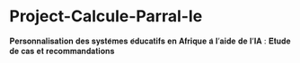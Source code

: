 # Project-Calcule-Parral-le
𝐏𝐞𝐫𝐬𝐨𝐧𝐧𝐚𝐥𝐢𝐬𝐚𝐭𝐢𝐨𝐧 𝐝𝐞𝐬 𝐬𝐲𝐬𝐭𝐞̀𝐦𝐞𝐬 𝐞́𝐝𝐮𝐜𝐚𝐭𝐢𝐟𝐬 𝐞𝐧 𝐀𝐟𝐫𝐢𝐪𝐮𝐞 𝐚̀ 𝐥’𝐚𝐢𝐝𝐞 𝐝𝐞 𝐥’𝐈𝐀 : 𝐄́𝐭𝐮𝐝𝐞 𝐝𝐞 𝐜𝐚𝐬 𝐞𝐭 𝐫𝐞𝐜𝐨𝐦𝐦𝐚𝐧𝐝𝐚𝐭𝐢𝐨𝐧𝐬
